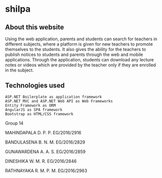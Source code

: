# shilpa

## About this website

Using the web application, parents and students can search for teachers in different subjects, where a platform is given for new teachers to promote themselves to the students. It also gives the ability for the teachers to publish notices to students and parents through the web and mobile applications. Through the application, students can download any lecture notes or videos which are provided by the teacher only if they are enrolled in the subject.

## Technologies used

    ASP.NET Boilerplate as application framework
    ASP.NET MVC and ASP.NET Web API as Web Frameworks
    Entity Framework as ORM
    AngularJS as SPA framework
    Bootstrap as HTML/CSS framework


Group 14

MAHINDAPALA D. P. P. EG/2016/2916

BANDULASENA B. N. M. EG/2016/2829

GUNAWARDENA A. A. S. EG/2016/2859

DINESHIKA W. M. R. EG/2016/2846

RATHNAYAKA R. M. P. M. EG/2016/2963
